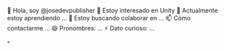 👋 Hola, soy @josedevpublisher
👀 Estoy interesado en Unity
🌱 Actualmente estoy aprendiendo ...
💞️ Estoy buscando colaborar en ...
📫 Cómo contactarme ...
😄 Pronombres: ...
⚡ Dato curioso: ...
<!---
josedevpublisher/josedevpublisher es un ✨ repositorio especial ✨ porque su `README.md` (este archivo) aparece en tu perfil de GitHub.
Puedes hacer clic en el enlace de vista previa para ver tus cambios.
--->"
